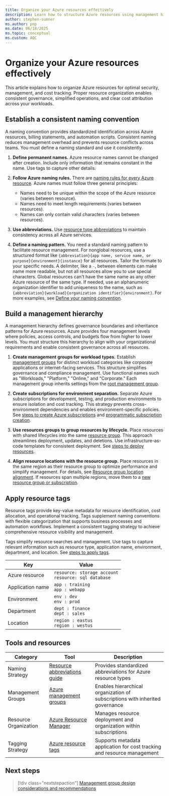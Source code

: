 ```yaml
---
title: Organize your Azure resources effectively
description: Learn how to structure Azure resources using management hierarchies, naming conventions, and tags to streamline operations and cost management.
author: stephen-sumner
ms.author: pnp
ms.date: 06/18/2025
ms.topic: conceptual
ms.custom: AQC
---
```


# Organize your Azure resources effectively

This article explains how to organize Azure resources for optimal security, management, and cost tracking. Proper resource organization enables consistent governance, simplified operations, and clear cost attribution across your workloads.

## Establish a consistent naming convention

A naming convention provides standardized identification across Azure resources, billing statements, and automation scripts. Consistent naming reduces management overhead and prevents resource conflicts across teams. You must define a naming standard and use it consistently.

1. **Define permanent names.** Azure resource names cannot be changed after creation. Include only information that remains constant in the name. Use tags to capture other details.

1. **Follow Azure naming rules.** There are [naming rules for every Azure resource](/azure/azure-resource-manager/management/resource-name-rules). Azure names must follow three general principles:

    - Names need to be unique within the scope of the Azure resource (varies between resource).
    - Names need to meet length requirements (varies between resources).
    - Names can only contain valid characters (varies between resources).

1. **Use abbreviations.** Use [resource type abbreviations](/azure/cloud-adoption-framework/ready/azure-best-practices/resource-abbreviations) to maintain consistency across all Azure services.

1. **Define a naming pattern.** You need a standard naming pattern to facilitate resource management. For nonglobal resources, use a structured format like `{abbreviation}{app name, service name, or purpose}{environment}{instance}` for all resources. Tailor the formate to your specific needs. A delimiter, like a `-`, between elements can make name more readable, but not all resources allow you to use special characters. Global resources can't have the same name as any other Azure resource of the same type. If needed, use an alphanumeric organization identifier to add uniqueness to the name, such as `{abbreviation}{workload}{organization identifier}{environment}`. For more examples, see [Define your naming convention](/azure/cloud-adoption-framework/ready/azure-best-practices/resource-naming).

## Build a management hierarchy

A management hierarchy defines governance boundaries and inheritance patterns for Azure resources. Azure provides four management levels where policies, access controls, and budgets flow from higher to lower levels. You must structure this hierarchy to align with your organizational requirements and enable consistent governance across all resources.

1. **Create management groups for workload types.** Establish [management groups](/azure/governance/management-groups/create-management-group-portal) for distinct workload categories like corporate applications or internet-facing services. This structure simplifies governance and compliance management. Use functional names such as "Workloads," "Platform," "Online," and "Corporate." Each management group inherits settings from the [root management group](/azure/governance/management-groups/overview#root-management-group-for-each-directory).

1. **Create subscriptions for environment separation.** Separate Azure subscriptions for development, testing, and production environments to ensure isolation and cost tracking. This strategy prevents cross-environment dependencies and enables environment-specific policies. See [steps to create Azure subscriptions](/azure/cost-management-billing/manage/create-subscription) and [programmatic subscription creation](/azure/cost-management-billing/manage/programmatically-create-subscription).

1. **Use resources groups to group resources by lifecycle.** Place resources with shared lifecycles into the same [resource group](/azure/azure-resource-manager/management/manage-resource-groups-portal#create-resource-groups). This approach streamlines deployment, updates, and deletions. Use infrastructure-as-code templates for consistent deployment. See [steps to deploy resources](/azure/azure-resource-manager/management/manage-resources-portal#deploy-resources-to-a-resource-group).

1. **Align resource locations with the resource group.** Place resources in the same region as their resource group to optimize performance and simplify management. For details, see [Resource group location alignment](/azure/azure-resource-manager/management/overview#resource-group-location-alignment). If resources span multiple regions, move them to a [new resource group or subscription](/azure/azure-resource-manager/management/move-resource-group-and-subscription).

## Apply resource tags

Resource tags provide key-value metadata for resource identification, cost allocation, and operational tracking. Tags supplement naming conventions with flexible categorization that supports business processes and automation workflows. Implement a consistent tagging strategy to achieve comprehensive resource visibility and management.

Tags simplify resource searches and management. Use tags to capture relevant information such as resource type, application name, environment, department, and location. See [steps to apply tags](/azure/azure-resource-manager/management/tag-resources-portal).

| Key           | Value               |
|---------------|---------------------|
| Azure resource | `resource: storage account`<br>`resource: sql database` |
| Application name | `app : training`<br>`app : webapp` |
| Environment    | `env : dev`<br>`env : prod` |
| Department     | `dept : finance`<br>`dept : sales` |
| Location       | `region : eastus`<br>`region : westus` |

## Tools and resources

| Category | Tool | Description |
|----------|------|-------------|
| Naming Strategy | [Resource abbreviations guide](/azure/cloud-adoption-framework/ready/azure-best-practices/resource-abbreviations) | Provides standardized abbreviations for Azure resource types |
| Management Groups | [Azure management groups](/azure/governance/management-groups/overview) | Enables hierarchical organization of subscriptions with inherited governance |
| Resource Organization | [Azure Resource Manager](/azure/azure-resource-manager/management/overview) | Manages resource deployment and organization within subscriptions |
| Tagging Strategy | [Azure resource tags](/azure/azure-resource-manager/management/tag-resources) | Supports metadata application for cost tracking and resource management |

## Next steps

> [!div class="nextstepaction"]
> [Management group design considerations and recommendations](../landing-zone/design-area/resource-org-management-groups.md)
